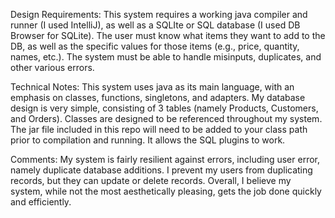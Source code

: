 Design Requirements:
  This system requires a working java compiler and runner (I used IntelliJ), as well as a SQLIte or SQL database (I used DB Browser for SQLite). 
  The user must know what items they want to add to the DB, as well as the specific values for those items (e.g., price, quantity, names, etc.).
  The system must be able to handle misinputs, duplicates, and other various errors.
  
Technical Notes: 
  This system uses java as its main language, with an emphasis on classes, functions, singletons, and adapters.
  My database design is very simple, consisting of 3 tables (namely Products, Customers, and Orders).
  Classes are designed to be referenced throughout my system.
  The jar file included in this repo will need to be added to your class path prior to compilation and running. It allows the SQL plugins to work.
  
Comments: 
  My system is fairly resilient against errors, including user error, namely duplicate database additions. 
  I prevent my users from duplicating records, but they can update or delete records. 
  Overall, I believe my system, while not the most aesthetically pleasing, gets the job done quickly and efficiently.
